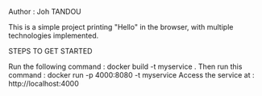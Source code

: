 Author : Joh TANDOU

This is a simple project printing "Hello" in the browser, with multiple technologies implemented.

STEPS TO GET STARTED

Run the following command : docker build -t myservice .
Then run this command : docker run -p 4000:8080 -t myservice
Access the service at : http://localhost:4000